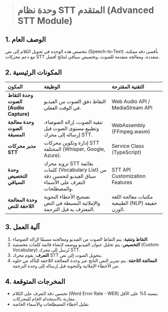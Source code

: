 > # وحدة نظام STT المتقدم (Advanced STT Module)

## 1. الوصف العام
تتخصص هذه الوحدة في تحويل الكلام إلى نص (Speech-to-Text) بأقصى دقة ممكنة، مع دعم محركات STT متعددة، ومعالجة متقدمة للصوت، وتخصيص سياقي لنتائج أفضل.

## 2. المكونات الرئيسية

| المكون | الوظيفة | التقنية المقترحة |
| :--- | :--- | :--- |
| **وحدة التقاط الصوت (Audio Capture)** | التقاط دفق الصوت من الفيديو في الوقت الفعلي. | Web Audio API / MediaStream API |
| **وحدة معالجة الصوت المسبقة** | تنقية الصوت، إزالة الضوضاء، وتطبيع مستوى الصوت قبل إرساله إلى محرك STT. | WebAssembly (FFmpeg.wasm) |
| **مدير محركات STT** | إدارة وتكوين محركات STT المختلفة (Whisper, Google, Azure). | Service Class (TypeScript) |
| **وحدة التخصيص السياقي** | تزويد محرك STT بقائمة كلمات (Vocabulary List) من سياق الفيديو لتحسين دقة التعرف على الأسماء والمصطلحات. | STT API Customization Features |
| **وحدة المعالجة اللاحقة للنص** | تصحيح الأخطاء النحوية والإملائية البسيطة في النص المعترف به قبل الترجمة. | مكتبات معالجة اللغة الطبيعية (NLP) خفيفة الوزن. |

## 3. آلية العمل

1.  **التقاط وتنقية**: يتم التقاط الصوت من الفيديو ومعالجته مسبقًا لإزالة الضوضاء.
2.  **التخصيص**: يتم تحليل عنوان الفيديو ووصفه لإنشاء قائمة كلمات مخصصة (Custom Vocabulary) تُرسل إلى محرك STT.
3.  **التعرف**: يقوم محرك STT بتحويل الصوت إلى نص.
4.  **المعالجة اللاحقة**: يتم تمرير النص الناتج عبر وحدة المعالجة اللاحقة للتأكد من خلوه من الأخطاء الإملائية والنحوية قبل إرساله إلى وحدة الترجمة.

## 4. المخرجات المتوقعة
*   تحسين دقة التعرف على الكلام (Word Error Rate - WER) بنسبة 5% على الأقل مقارنة بالاستخدام الخام للمحركات.
*   تقليل أخطاء المصطلحات والأسماء الخاصة.
